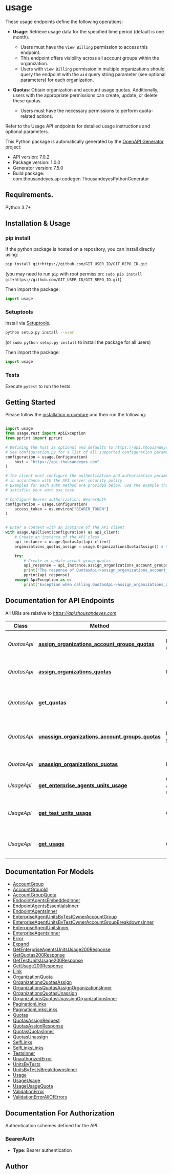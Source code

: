 # usage

These usage endpoints define the following operations:

* **Usage**: Retrieve usage data for the specified time period (default is one month).
    
    * Users must have the `View Billing` permission to access this endpoint.
    * This endpoint offers visibility across all account groups within the organization.
    * Users with `View Billing` permission in multiple organizations should query the endpoint with the `aid` query string parameter (see optional parameters) for each organization.

* **Quotas**: Obtain organization and account usage quotas. Additionally, users with the appropriate permissions can create, update, or delete these quotas.
    
    * Users must have the necessary permissions to perform quota-related actions.

Refer to the Usage API endpoints for detailed usage instructions and optional parameters.


This Python package is automatically generated by the [OpenAPI Generator](https://openapi-generator.tech) project:

- API version: 7.0.2
- Package version: 1.0.0
- Generator version: 7.5.0
- Build package: com.thousandeyes.api.codegen.ThousandeyesPythonGenerator

## Requirements.

Python 3.7+

## Installation & Usage
### pip install

If the python package is hosted on a repository, you can install directly using:

```sh
pip install git+https://github.com/GIT_USER_ID/GIT_REPO_ID.git
```
(you may need to run `pip` with root permission: `sudo pip install git+https://github.com/GIT_USER_ID/GIT_REPO_ID.git`)

Then import the package:
```python
import usage
```

### Setuptools

Install via [Setuptools](http://pypi.python.org/pypi/setuptools).

```sh
python setup.py install --user
```
(or `sudo python setup.py install` to install the package for all users)

Then import the package:
```python
import usage
```

### Tests

Execute `pytest` to run the tests.

## Getting Started

Please follow the [installation procedure](#installation--usage) and then run the following:

```python

import usage
from usage.rest import ApiException
from pprint import pprint

# Defining the host is optional and defaults to https://api.thousandeyes.com
# See configuration.py for a list of all supported configuration parameters.
configuration = usage.Configuration(
    host = "https://api.thousandeyes.com"
)

# The client must configure the authentication and authorization parameters
# in accordance with the API server security policy.
# Examples for each auth method are provided below, use the example that
# satisfies your auth use case.

# Configure Bearer authorization: BearerAuth
configuration = usage.Configuration(
    access_token = os.environ["BEARER_TOKEN"]
)


# Enter a context with an instance of the API client
with usage.ApiClient(configuration) as api_client:
    # Create an instance of the API class
    api_instance = usage.QuotasApi(api_client)
    organizations_quotas_assign = usage.OrganizationsQuotasAssign() # OrganizationsQuotasAssign |  (optional)

    try:
        # Create or update accout group quotas
        api_response = api_instance.assign_organizations_account_groups_quotas(organizations_quotas_assign=organizations_quotas_assign)
        print("The response of QuotasApi->assign_organizations_account_groups_quotas:\n")
        pprint(api_response)
    except ApiException as e:
        print("Exception when calling QuotasApi->assign_organizations_account_groups_quotas: %s\n" % e)

```

## Documentation for API Endpoints

All URIs are relative to *https://api.thousandeyes.com*

Class | Method | HTTP request | Description
------------ | ------------- | ------------- | -------------
*QuotasApi* | [**assign_organizations_account_groups_quotas**](docs/QuotasApi.md#assign_organizations_account_groups_quotas) | **POST** /v7/quotas/account-groups/assign | Create or update accout group quotas
*QuotasApi* | [**assign_organizations_quotas**](docs/QuotasApi.md#assign_organizations_quotas) | **POST** /v7/quotas/assign | Create or update organizations quotas
*QuotasApi* | [**get_quotas**](docs/QuotasApi.md#get_quotas) | **GET** /v7/quotas | Get organization and account group usage quota
*QuotasApi* | [**unassign_organizations_account_groups_quotas**](docs/QuotasApi.md#unassign_organizations_account_groups_quotas) | **POST** /v7/quotas/account-groups/unassign | Remove account group quotas from organizations
*QuotasApi* | [**unassign_organizations_quotas**](docs/QuotasApi.md#unassign_organizations_quotas) | **POST** /v7/quotas/unassign | Remove organization quotas
*UsageApi* | [**get_enterprise_agents_units_usage**](docs/UsageApi.md#get_enterprise_agents_units_usage) | **GET** /v7/usage/units/enterprise-agents | Get enterprise agent usage
*UsageApi* | [**get_test_units_usage**](docs/UsageApi.md#get_test_units_usage) | **GET** /v7/usage/units/tests | Get cloud and enterprise agents units usage
*UsageApi* | [**get_usage**](docs/UsageApi.md#get_usage) | **GET** /v7/usage | Get usage information for the last month


## Documentation For Models

 - [AccountGroup](docs/AccountGroup.md)
 - [AccountGroupId](docs/AccountGroupId.md)
 - [AccountGroupQuota](docs/AccountGroupQuota.md)
 - [EndpointAgentsEmbeddedInner](docs/EndpointAgentsEmbeddedInner.md)
 - [EndpointAgentsEssentialsInner](docs/EndpointAgentsEssentialsInner.md)
 - [EndpointAgentsInner](docs/EndpointAgentsInner.md)
 - [EnterpriseAgentUnitsByTestOwnerAccountGroup](docs/EnterpriseAgentUnitsByTestOwnerAccountGroup.md)
 - [EnterpriseAgentUnitsByTestOwnerAccountGroupBreakdownsInner](docs/EnterpriseAgentUnitsByTestOwnerAccountGroupBreakdownsInner.md)
 - [EnterpriseAgentUnitsInner](docs/EnterpriseAgentUnitsInner.md)
 - [EnterpriseAgentsInner](docs/EnterpriseAgentsInner.md)
 - [Error](docs/Error.md)
 - [Expand](docs/Expand.md)
 - [GetEnterpriseAgentsUnitsUsage200Response](docs/GetEnterpriseAgentsUnitsUsage200Response.md)
 - [GetQuotas200Response](docs/GetQuotas200Response.md)
 - [GetTestUnitsUsage200Response](docs/GetTestUnitsUsage200Response.md)
 - [GetUsage200Response](docs/GetUsage200Response.md)
 - [Link](docs/Link.md)
 - [OrganizationQuota](docs/OrganizationQuota.md)
 - [OrganizationsQuotasAssign](docs/OrganizationsQuotasAssign.md)
 - [OrganizationsQuotasAssignOrganizationsInner](docs/OrganizationsQuotasAssignOrganizationsInner.md)
 - [OrganizationsQuotasUnassign](docs/OrganizationsQuotasUnassign.md)
 - [OrganizationsQuotasUnassignOrganizationsInner](docs/OrganizationsQuotasUnassignOrganizationsInner.md)
 - [PaginationLinks](docs/PaginationLinks.md)
 - [PaginationLinksLinks](docs/PaginationLinksLinks.md)
 - [Quotas](docs/Quotas.md)
 - [QuotasAssignRequest](docs/QuotasAssignRequest.md)
 - [QuotasAssignResponse](docs/QuotasAssignResponse.md)
 - [QuotasQuotasInner](docs/QuotasQuotasInner.md)
 - [QuotasUnassign](docs/QuotasUnassign.md)
 - [SelfLinks](docs/SelfLinks.md)
 - [SelfLinksLinks](docs/SelfLinksLinks.md)
 - [TestsInner](docs/TestsInner.md)
 - [UnauthorizedError](docs/UnauthorizedError.md)
 - [UnitsByTests](docs/UnitsByTests.md)
 - [UnitsByTestsBreakdownsInner](docs/UnitsByTestsBreakdownsInner.md)
 - [Usage](docs/Usage.md)
 - [UsageUsage](docs/UsageUsage.md)
 - [UsageUsageQuota](docs/UsageUsageQuota.md)
 - [ValidationError](docs/ValidationError.md)
 - [ValidationErrorAllOfErrors](docs/ValidationErrorAllOfErrors.md)


<a id="documentation-for-authorization"></a>
## Documentation For Authorization


Authentication schemes defined for the API:
<a id="BearerAuth"></a>
### BearerAuth

- **Type**: Bearer authentication


## Author




